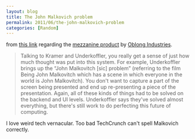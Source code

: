 ```yaml
---
layout: blog
title: The John Malkovich problem
permalink: 2011/06/the-john-malkovich-problem
categories: [Random]
---
```


from <a href="http://techcrunch.com/2011/06/23/oblong-mezzanine/">this link</a> regarding the <a href="http://techcrunch.com/2011/06/23/oblong-mezzanine/">mezzanine product</a> by <a href="http://oblong.com/">Oblong Industries</a>. 

<blockquote>Talking to Kramer and Underkoffler, you really get a sense of just how much thought was put into this system. For example, Underkoffler brings up the “John Malkovitch [sic] problem” (referring to the film Being John Malkovitch which has a scene in which everyone in the world is John Malkovitch). You don't want to capture a part of the screen being presented and end up re-presenting a piece of the presentation. Again, all of these kinds of things had to be solved on the backend and UI levels. Underkoffler says they've solved almost everything, but there's still work to do perfecting this future of computing.</blockquote>

I love weird tech vernacular. Too bad TechCrunch can't spell Malkovich correctly.
